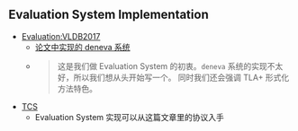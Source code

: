 ## Evaluation System Implementation

- [Evaluation:VLDB2017](https://www.vldb.org/pvldb/vol10/p553-harding.pdf)
  - [论文中实现的 deneva 系统](https://github.com/mitdbg/deneva)
  - > 这是我们做 Evaluation System 的初衷。`deneva` 系统的实现不太好，所以我们想从头开始写一个。
  同时我们还会强调 TLA+ 形式化方法特色。
- [TCS](https://software.imdea.org/~gotsman/papers/commit-dc.pdf)
  - Evaluation System 实现可以从这篇文章里的协议入手